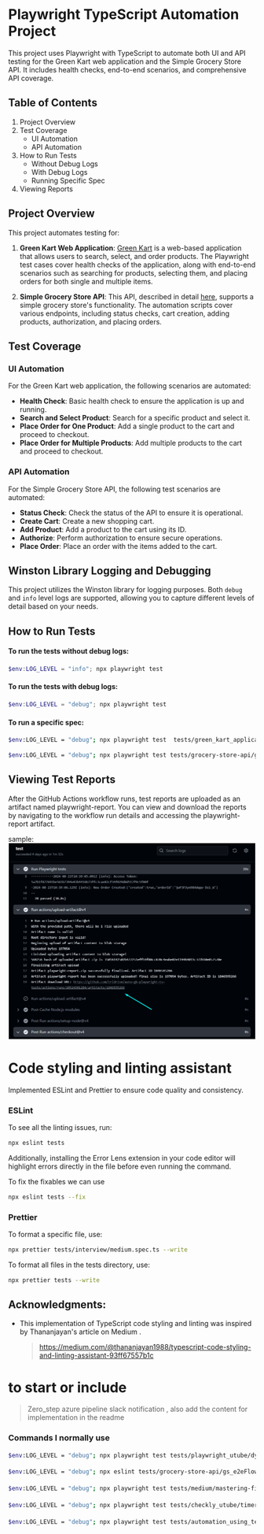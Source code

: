 # Playwright TypeScript Automation Project

This project uses Playwright with TypeScript to automate both UI and API testing for the Green Kart web application and the Simple Grocery Store API. It includes health checks, end-to-end scenarios, and comprehensive API coverage.

## Table of Contents

1. Project Overview
2. Test Coverage
   - UI Automation
   - API Automation
3. How to Run Tests
   - Without Debug Logs
   - With Debug Logs
   - Running Specific Spec
4. Viewing Reports

## Project Overview

This project automates testing for:

1. **Green Kart Web Application**: [Green Kart](https://rahulshettyacademy.com/seleniumPractise/#/) is a web-based application that allows users to search, select, and order products. The Playwright test cases cover health checks of the application, along with end-to-end scenarios such as searching for products, selecting them, and placing orders for both single and multiple items.

2. **Simple Grocery Store API**: This API, described in detail [here](https://github.com/vdespa/Postman-Complete-Guide-API-Testing/blob/main/simple-grocery-store-api.md), supports a simple grocery store's functionality. The automation scripts cover various endpoints, including status checks, cart creation, adding products, authorization, and placing orders.

## Test Coverage

### UI Automation

For the Green Kart web application, the following scenarios are automated:

- **Health Check**: Basic health check to ensure the application is up and running.
- **Search and Select Product**: Search for a specific product and select it.
- **Place Order for One Product**: Add a single product to the cart and proceed to checkout.
- **Place Order for Multiple Products**: Add multiple products to the cart and proceed to checkout.

### API Automation

For the Simple Grocery Store API, the following test scenarios are automated:

- **Status Check**: Check the status of the API to ensure it is operational.
- **Create Cart**: Create a new shopping cart.
- **Add Product**: Add a product to the cart using its ID.
- **Authorize**: Perform authorization to ensure secure operations.
- **Place Order**: Place an order with the items added to the cart.

## Winston Library Logging and Debugging

This project utilizes the Winston library for logging purposes. Both `debug` and `info` level logs are supported, allowing you to capture different levels of detail based on your needs.

## How to Run Tests


#### To run the tests without debug logs:

```powershell
$env:LOG_LEVEL = "info"; npx playwright test
```
#### To run the tests with debug logs:
```powershell
$env:LOG_LEVEL = "debug"; npx playwright test
```
#### To run a specific spec:
```bash
$env:LOG_LEVEL = "debug"; npx playwright test  tests/green_kart_application_UI/gk_orderMultipleProducts.spec.ts --project=chromium --headed
```
```bash
$env:LOG_LEVEL = "debug"; npx playwright test tests/grocery-store-api/gs_e2eFlow-api.spec.ts --project=chromium 
```
## Viewing Test Reports
After the GitHub Actions workflow runs, test reports are uploaded as an artifact named playwright-report. You can view and download the reports by navigating to the workflow run details and accessing the playwright-report artifact.

sample:
![alt text](documents/image.png)

# Code styling and linting assistant
Implemented ESLint and Prettier to ensure code quality and consistency.

### ESLint
To see all the linting issues, run:
``` bash
npx eslint tests 
```
Additionally, installing the Error Lens extension in your code editor will highlight errors directly in the file before even running the command.

To fix the fixables we can use 
``` bash
npx eslint tests --fix
```

### Prettier
To format a specific file, use:
``` bash 
npx prettier tests/interview/medium.spec.ts --write
```
To format all files in the tests directory, use:
``` bash 
npx prettier tests --write
```

## Acknowledgments:

* This implementation of TypeScript code styling and linting was inspired by Thananjayan's article on Medium .
   > https://medium.com/@thananjayan1988/typescript-code-styling-and-linting-assistant-93ff67557b1c



# to start or include 
> Zero_step
> azure pipeline
> slack notification , also add the content for implementation in the readme 

### Commands I normally use 
``` bash
$env:LOG_LEVEL = "debug"; npx playwright test tests/playwright_utube/dynamicContent_APImocking.spec.ts --project=chromium --headed --ui

$env:LOG_LEVEL = "debug"; npx eslint tests/grocery-store-api/gs_e2eFlow-api.spec.ts

$env:LOG_LEVEL = "debug"; npx playwright test tests/medium/mastering-fixtures-inside.spec.ts --project=chromium --headed --workers=1

$env:LOG_LEVEL = "debug"; npx playwright test tests/checkly_utube/timer_control.spec.ts --project=chromium --headed --debug

$env:LOG_LEVEL = "debug"; npx playwright test tests/automation_using_tessaract_js/rs_logoRead.spec.ts --project=chromium --headed
```
